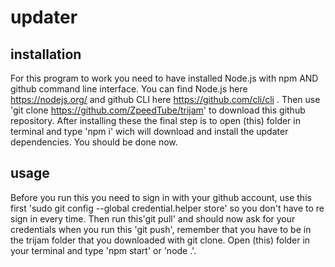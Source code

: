 # updater

## installation 
For this program to work you need to have installed Node.js with npm AND github command line interface.
You can find Node.js here https://nodejs.org/ and github CLI here https://github.com/cli/cli .
Then use 'git clone https://github.com/ZpeedTube/trijam' to download this github repository.
After installing these the final step is to open (this) folder in terminal and type 'npm i' wich will download and install the updater dependencies.
You should be done now.

## usage
Before you run this you need to sign in with your github account, use this first 'sudo git config --global credential.helper store' so you don't have to re sign in every time.
Then run this'git pull' and should now ask for your credentials when you run this 'git push', remember that you have to be in the trijam folder that you downloaded with git clone.
Open (this) folder in your terminal and type 'npm start' or 'node .'.
